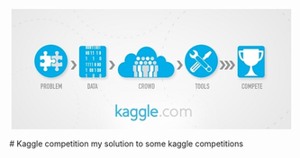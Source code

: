 <p align="center"> <img src="kaggle.jpg" /> </p>
# Kaggle competition
my solution to some kaggle competitions
